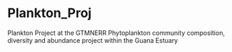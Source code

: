 # Plankton_Proj

Plankton Project at the GTMNERR
Phytoplankton community composition, diversity and abundance project within the Guana Estuary